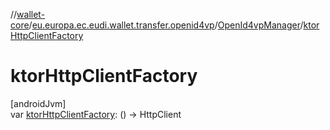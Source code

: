 //[wallet-core](../../../index.md)/[eu.europa.ec.eudi.wallet.transfer.openid4vp](../index.md)/[OpenId4vpManager](index.md)/[ktorHttpClientFactory](ktor-http-client-factory.md)

# ktorHttpClientFactory

[androidJvm]\
var [ktorHttpClientFactory](ktor-http-client-factory.md): () -&gt; HttpClient
